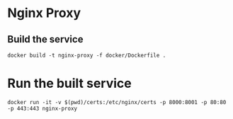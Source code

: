 # Nginx Proxy

## Build the service
```
docker build -t nginx-proxy -f docker/Dockerfile .
```

# Run the built service
```
docker run -it -v $(pwd)/certs:/etc/nginx/certs -p 8000:8001 -p 80:80 -p 443:443 nginx-proxy
```
